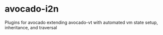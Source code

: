 # avocado-i2n
Plugins for avocado extending avocado-vt with automated vm state setup, inheritance, and traversal
